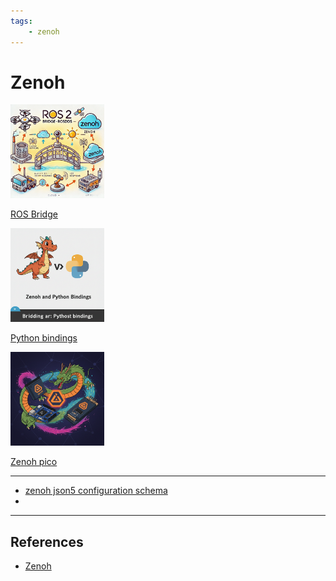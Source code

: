 ```yaml
---
tags:
    - zenoh
---
```


# Zenoh

<div class="grid-container">
    <div class="grid-item">
        <a href="ros_bridge">
        <img src="images/ros.png" width="150" height="150">
        <p>ROS Bridge</p>
        </a>
    </div>
    <div class="grid-item">
    <a href="python_bindings">
        <img src="images/python.png" width="150" height="150">
        <p>Python bindings</p>
        </a>
    </div>
    <div class="grid-item">
        <a href="remote_ssh">
        <img src="images/pico.png" width="150" height="150">
        <p>Zenoh pico</p>
        </a>
    </div>
    
</div>

---

- [zenoh json5 configuration schema](https://github.com/eclipse-zenoh/zenoh/blob/main/DEFAULT_CONFIG.json5)
- 
---

## References
- [Zenoh](https://conferences2.sigcomm.org/acm-icn/2022/assets/zenoh-4-Zenoh-and-Zenoh-Flow-Hands-on-e8cbd760e0b88b74417fb1c14d1d373b5ce2a094bc29b5f1a0bfd8e52030c151.pdf)
  